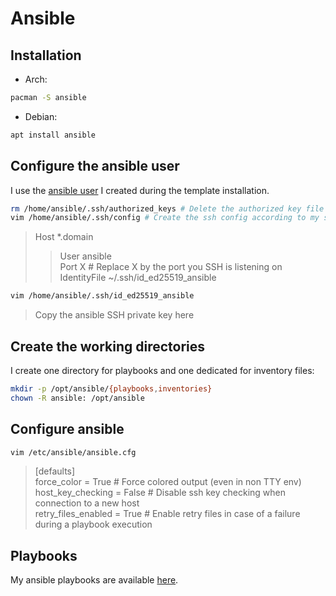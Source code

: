 # Ansible

## Installation

- Arch:

```bash
pacman -S ansible
```

- Debian:

```bash
apt install ansible
```

## Configure the ansible user

I use the [ansible user](https://github.com/Antiz96/Linux-Server/blob/main/VMs/Arch-Linux_Server_Template.md#create-and-configure-the-ansible-user) I created during the template installation.

```bash
rm /home/ansible/.ssh/authorized_keys # Delete the authorized key file which is only needed for ansible client
vim /home/ansible/.ssh/config # Create the ssh config according to my ssh configuration
```

> Host \*.domain  
> > User ansible  
> > Port X # Replace X by the port you SSH is listening on  
> > IdentityFile ~/.ssh/id_ed25519_ansible

```bash
vim /home/ansible/.ssh/id_ed25519_ansible
```

> Copy the ansible SSH private key here

## Create the working directories

I create one directory for playbooks and one dedicated for inventory files:

```bash
mkdir -p /opt/ansible/{playbooks,inventories}
chown -R ansible: /opt/ansible
```

## Configure ansible

```bash
vim /etc/ansible/ansible.cfg
```

> [defaults]  
> force_color = True # Force colored output (even in non TTY env)  
> host_key_checking = False # Disable ssh key checking when connection to a new host  
> retry_files_enabled = True # Enable retry files in case of a failure during a playbook execution

## Playbooks

My ansible playbooks are available [here](https://github.com/Antiz96/Linux-Server/tree/main/Ansible-Playbooks).
